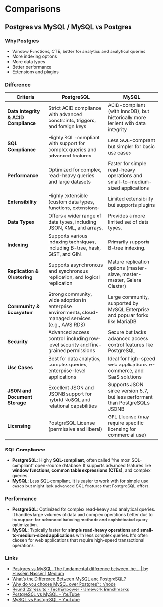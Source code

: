 # Comparisons

## Postgres vs MySQL / MySQL vs Postgres

### Why Postgres

- Window Functions, CTE, better for analytics and analytical queries
- More indexing options
- More data types
- Better performance
- Extensions and plugins

### Difference

| **Criteria**                         | **PostgreSQL**                                                                                     | **MySQL**                                                                       |
| ------------------------------------ | -------------------------------------------------------------------------------------------------- | ------------------------------------------------------------------------------- |
| **Data Integrity & ACID Compliance** | Strict ACID compliance with advanced constraints, triggers, and foreign keys                       | ACID-compliant (with InnoDB), but historically more lenient with data integrity |
| **SQL Compliance**                   | Highly SQL-compliant with support for complex queries and advanced features                        | Less SQL-compliant but simpler for basic use cases                              |
| **Performance**                      | Optimized for complex, read-heavy queries and large datasets                                       | Faster for simple read-heavy operations and small-to-medium-sized applications  |
| **Extensibility**                    | Highly extensible (custom data types, functions, extensions)                                       | Limited extensibility but supports plugins                                      |
| **Data Types**                       | Offers a wider range of data types, including JSON, XML, and arrays.                               | Provides a more limited set of data types.                                      |
| **Indexing**                         | Supports various indexing techniques, including B-tree, hash, GiST, and GIN.                       | Primarily supports B-tree indexing.                                             |
| **Replication & Clustering**         | Supports asynchronous and synchronous replication, and logical replication                         | Mature replication options (master-slave, master-master, Galera Cluster)        |
| **Community & Ecosystem**            | Strong community, wide adoption in enterprise environments, cloud-managed services (e.g., AWS RDS) | Large community, supported by MySQL Enterprise and popular forks like MariaDB   |
| **Security**                         | Advanced access control, including row-level security and fine-grained permissions                 | Secure but lacks advanced access control features like PostgreSQL               |
| **Use Cases**                        | Best for data analytics, complex queries, enterprise-level applications                            | Ideal for high-speed web applications, e-commerce, and SaaS solutions           |
| **JSON and Document Storage**        | Excellent JSON and JSONB support for hybrid NoSQL and relational capabilities                      | Supports JSON since version 5.7, but less performant than PostgreSQL’s JSONB    |
| **Licensing**                        | PostgreSQL License (permissive and liberal)                                                        | GPL License (may require specific licensing for commercial use)                 |

### SQL Compliance

- **PostgreSQL**: Highly **SQL-compliant**, often called "the most SQL-compliant" open-source database. It supports advanced features like **window functions, common table expressions (CTEs)**, and complex queries.
- **MySQL**: Less SQL-compliant. It is easier to work with for simple use cases but might lack advanced SQL features that PostgreSQL offers.

### Performance

- **PostgreSQL**: Optimized for complex read-heavy and analytical queries. It handles large volumes of data and complex operations better due to its support for advanced indexing methods and sophisticated query optimization.
- **MySQL**: Typically faster for **simple read-heavy operations** and **small-to-medium-sized applications** with less complex queries. It's often chosen for web applications that require high-speed transactional operations.

### Links

- [Postgres vs MySQL. The fundamental difference between the… | by Hussein Nasser | Medium](https://medium.com/@hnasr/postgres-vs-mysql-5fa3c588a94e)
- [What’s the Difference Between MySQL and PostgreSQL?](https://aws.amazon.com/compare/the-difference-between-mysql-vs-postgresql/)
- [Why do you choose MySQL over Postgres? : r/node](https://www.reddit.com/r/node/comments/rv6u8u/why_do_you_choose_mysql_over_postgres/)
- [Round 22 results - TechEmpower Framework Benchmarks](https://www.techempower.com/benchmarks/#hw=ph&test=fortune&section=data-r22)
- [PostgreSQL vs MySQL - YouTube](https://www.youtube.com/watch?v=btjBNKP49Rk&ab_channel=IBMTechnology)
- [MySQL vs PostgreSQL - YouTube](https://www.youtube.com/watch?v=vAv5lks4gzA&ab_channel=Airbyte)
